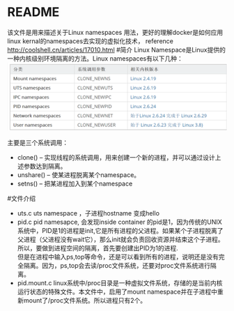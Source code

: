 README
===========================
该文件是用来描述关于Linux namespaces 用法，更好的理解docker是如何应用linux kernal的namespaces去实现的虚拟化技术， reference http://coolshell.cn/articles/17010.html
#简介
Linux Namespace是Linux提供的一种内核级别环境隔离的方法。Linux namespaces有以下几种：
![image](https://github.com/shu-frank-csdn/Linux-docker-tech-study/blob/master/namespaces/linux-namespaces.png)

主要是三个系统调用：

* clone() – 实现线程的系统调用，用来创建一个新的进程，并可以通过设计上述参数达到隔离。
* unshare() – 使某进程脱离某个namespace。
* setns() – 把某进程加入到某个namespace

#文件介绍
* uts.c uts namespace ，子进程hostname 变成hello
* pid.c pid namesapce, 会发现inside container 的pid是1，因为传统的UNIX系统中，PID是1的进程是init,它是所有进程的父进程。如果某个子进程脱离了父进程（父进程没有wait它），那么init就会负责回收资源并结束这个子进程。所以，要做到进程空间的隔离，首先要创建出PID为1的进程.</br>但是在进程中输入ps,top等命令，还是可以看到所有的进程，说明还是没有完全隔离。因为，ps,top会去读/proc文件系统，还要对proc文件系统进行隔离。
* pid.mount.c linux系统中/proc目录是一种虚拟文件系统，存储的是当前内核运行状态的特殊文件。本文件中，启用了mount namespace并在子进程中重新mount了/proc文件系统。所以进程只有2个。
